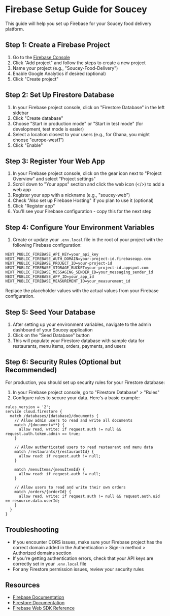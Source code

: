 # Firebase Setup Guide for Soucey

This guide will help you set up Firebase for your Soucey food delivery platform.

## Step 1: Create a Firebase Project

1. Go to the [Firebase Console](https://console.firebase.google.com/)
2. Click "Add project" and follow the steps to create a new project
3. Name your project (e.g., "Soucey-Food-Delivery")
4. Enable Google Analytics if desired (optional)
5. Click "Create project"

## Step 2: Set Up Firestore Database

1. In your Firebase project console, click on "Firestore Database" in the left sidebar
2. Click "Create database"
3. Choose "Start in production mode" or "Start in test mode" (for development, test mode is easier)
4. Select a location closest to your users (e.g., for Ghana, you might choose "europe-west1")
5. Click "Enable"

## Step 3: Register Your Web App

1. In your Firebase project console, click on the gear icon next to "Project Overview" and select "Project settings"
2. Scroll down to "Your apps" section and click the web icon (</>) to add a web app
3. Register your app with a nickname (e.g., "soucey-web")
4. Check "Also set up Firebase Hosting" if you plan to use it (optional)
5. Click "Register app"
6. You'll see your Firebase configuration - copy this for the next step

## Step 4: Configure Your Environment Variables

1. Create or update your `.env.local` file in the root of your project with the following Firebase configuration:

```
NEXT_PUBLIC_FIREBASE_API_KEY=your_api_key
NEXT_PUBLIC_FIREBASE_AUTH_DOMAIN=your-project-id.firebaseapp.com
NEXT_PUBLIC_FIREBASE_PROJECT_ID=your-project-id
NEXT_PUBLIC_FIREBASE_STORAGE_BUCKET=your-project-id.appspot.com
NEXT_PUBLIC_FIREBASE_MESSAGING_SENDER_ID=your_messaging_sender_id
NEXT_PUBLIC_FIREBASE_APP_ID=your_app_id
NEXT_PUBLIC_FIREBASE_MEASUREMENT_ID=your_measurement_id
```

Replace the placeholder values with the actual values from your Firebase configuration.

## Step 5: Seed Your Database

1. After setting up your environment variables, navigate to the admin dashboard of your Soucey application
2. Click on the "Seed Database" button
3. This will populate your Firestore database with sample data for restaurants, menu items, orders, payments, and users

## Step 6: Security Rules (Optional but Recommended)

For production, you should set up security rules for your Firestore database:

1. In your Firebase project console, go to "Firestore Database" > "Rules"
2. Configure rules to secure your data. Here's a basic example:

```
rules_version = '2';
service cloud.firestore {
  match /databases/{database}/documents {
    // Allow admin users to read and write all documents
    match /{document=**} {
      allow read, write: if request.auth != null && request.auth.token.admin == true;
    }
    
    // Allow authenticated users to read restaurant and menu data
    match /restaurants/{restaurantId} {
      allow read: if request.auth != null;
    }
    
    match /menuItems/{menuItemId} {
      allow read: if request.auth != null;
    }
    
    // Allow users to read and write their own orders
    match /orders/{orderId} {
      allow read, write: if request.auth != null && request.auth.uid == resource.data.userId;
    }
  }
}
```

## Troubleshooting

- If you encounter CORS issues, make sure your Firebase project has the correct domain added in the Authentication > Sign-in method > Authorized domains section
- If you're getting authentication errors, check that your API keys are correctly set in your `.env.local` file
- For any Firestore permission issues, review your security rules

## Resources

- [Firebase Documentation](https://firebase.google.com/docs)
- [Firestore Documentation](https://firebase.google.com/docs/firestore)
- [Firebase Web SDK Reference](https://firebase.google.com/docs/reference/js)
